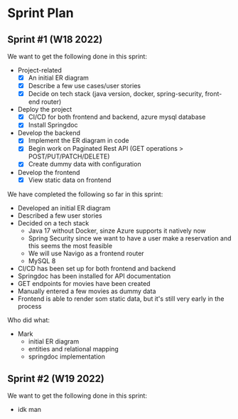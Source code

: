 # Sprint Plan

## Sprint #1 (W18 2022)
We want to get the following done in this sprint:
- Project-related
  - [x] An initial ER diagram
  - [x] Describe a few use cases/user stories
  - [x] Decide on tech stack (java version, docker, spring-security, front-end router)
- Deploy the project 
  - [x] CI/CD for both frontend and backend, azure mysql database
  - [x] Install Springdoc
- Develop the backend
  - [x] Implement the ER diagram in code
  - [x] Begin work on Paginated Rest API (GET operations > POST/PUT/PATCH/DELETE)
  - [x] Create dummy data with configuration
- Develop the frontend
  - [x] View static data on frontend

We have completed the following so far in this sprint:
- Developed an initial ER diagram
- Described a few user stories
- Decided on a tech stack
  - Java 17 without Docker, sinze Azure supports it natively now
  - Spring Security since we want to have a user make a reservation and this seems the most feasible
  - We will use Navigo as a frontend router
  - MySQL 8
- CI/CD has been set up for both frontend and backend
- Springdoc has been installed for API documentation
- GET endpoints for movies have been created
- Manually entered a few movies as dummy data
- Frontend is able to render som static data, but it's still very early in the process

Who did what:
- Mark
  - initial ER diagram
  - entities and relational mapping
  - springdoc implementation


## Sprint #2 (W19 2022)
We want to get the following done in this sprint:
- idk man
